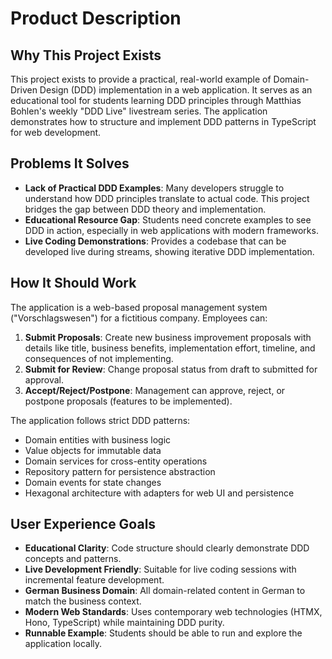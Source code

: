 # Product Description

## Why This Project Exists

This project exists to provide a practical, real-world example of Domain-Driven Design (DDD) implementation in a web application. It serves as an educational tool for students learning DDD principles through Matthias Bohlen's weekly "DDD Live" livestream series. The application demonstrates how to structure and implement DDD patterns in TypeScript for web development.

## Problems It Solves

- **Lack of Practical DDD Examples**: Many developers struggle to understand how DDD principles translate to actual code. This project bridges the gap between DDD theory and implementation.
- **Educational Resource Gap**: Students need concrete examples to see DDD in action, especially in web applications with modern frameworks.
- **Live Coding Demonstrations**: Provides a codebase that can be developed live during streams, showing iterative DDD implementation.

## How It Should Work

The application is a web-based proposal management system ("Vorschlagswesen") for a fictitious company. Employees can:

1. **Submit Proposals**: Create new business improvement proposals with details like title, business benefits, implementation effort, timeline, and consequences of not implementing.
2. **Submit for Review**: Change proposal status from draft to submitted for approval.
3. **Accept/Reject/Postpone**: Management can approve, reject, or postpone proposals (features to be implemented).

The application follows strict DDD patterns:
- Domain entities with business logic
- Value objects for immutable data
- Domain services for cross-entity operations
- Repository pattern for persistence abstraction
- Domain events for state changes
- Hexagonal architecture with adapters for web UI and persistence

## User Experience Goals

- **Educational Clarity**: Code structure should clearly demonstrate DDD concepts and patterns.
- **Live Development Friendly**: Suitable for live coding sessions with incremental feature development.
- **German Business Domain**: All domain-related content in German to match the business context.
- **Modern Web Standards**: Uses contemporary web technologies (HTMX, Hono, TypeScript) while maintaining DDD purity.
- **Runnable Example**: Students should be able to run and explore the application locally.